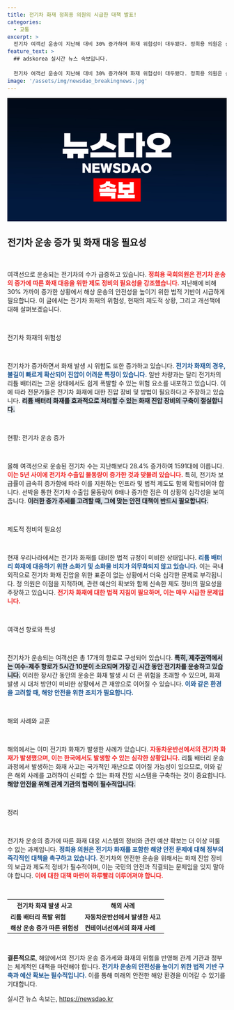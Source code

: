 ```yaml
---
title: 전기차 화재 정희용 의원의 시급한 대책 발표!
categories:
  - 교통
excerpt: >
  전기차 여객선 운송이 지난해 대비 30% 증가하며 화재 위험성이 대두됐다. 정희용 의원은 신속한 제도 정비와 예산 확보의 필요성을 강조하며, 해상에서의 전기차 화재 대응 체계 구축을 촉구했다.
feature_text: >
  ## adskorea 실시간 뉴스 속보입니다.

  전기차 여객선 운송이 지난해 대비 30% 증가하며 화재 위험성이 대두됐다. 정희용 의원은 신속한 제도 정비와 예산 확보의 필요성을 강조하며, 해상에서의 전기차 화재 대응 체계 구축을 촉구했다.
image: '/assets/img/newsdao_breakingnews.jpg'
---
```


<p><img src="/assets/img/newsdao_breakingnews.jpg" alt="adskorea 속보" /></p>

<h2 data-ke-size="size26">전기차 운송 증가 및 화재 대응 필요성</h2>

<p data-ke-size="size16">&nbsp;</p>

<p>여객선으로 운송되는 전기차의 수가 급증하고 있습니다. <b><span style="color: #ee2323;">정희용 국회의원은 전기차 운송의 증가에 따른 화재 대응을 위한 제도 정비의 필요성을 강조했습니다.</span></b> 지난해에 비해 30% 가까이 증가한 상황에서 해상 운송의 안전성을 높이기 위한 법적 기반이 시급하게 필요합니다. 이 글에서는 전기차 화재의 위험성, 현재의 제도적 상황, 그리고 개선책에 대해 살펴보겠습니다.</p>

<p data-ke-size="size16">&nbsp;</p>

<p>전기차 화재의 위험성</p>

<p data-ke-size="size16">&nbsp;</p>

<p>전기차가 증가하면서 화재 발생 시 위험도 또한 증가하고 있습니다. <b><span style="color: #1a5490;">전기차 화재의 경우, 불길이 빠르게 확산되어 진압이 어려운 특징이 있습니다.</span></b> 일반 차량과는 달리 전기차의 리튬 배터리는 고온 상태에서도 쉽게 폭발할 수 있는 위험 요소를 내포하고 있습니다. 이에 따라 전문가들은 전기차 화재에 대한 진압 장비 및 방법이 필요하다고 주장하고 있습니다. <b><span style="background-color: #21538527;">리튬 배터리 화재를 효과적으로 처리할 수 있는 화재 진압 장비의 구축이 절실합니다.</span></b></p>

<p data-ke-size="size16">&nbsp;</p>

<p>현황: 전기차 운송 증가</p>

<p data-ke-size="size16">&nbsp;</p>

<p>올해 여객선으로 운송된 전기차 수는 지난해보다 28.4% 증가하여 1591대에 이릅니다. <b><span style="color: #ee2323;">이는 5년 사이에 전기차 수출입 물동량이 증가한 것과 맞물려 있습니다.</span></b> 특히, 전기차 보급률이 급속히 증가함에 따라 이를 지원하는 인프라 및 법적 제도도 함께 확립되어야 합니다. 선박을 통한 전기차 수출입 물동량이 6배나 증가한 점은 이 상황의 심각성을 보여줍니다. <b><span style="background-color: #21538527;">이러한 증가 추세를 고려할 때, 그에 맞는 안전 대책이 반드시 필요합니다.</span></b></p>

<p data-ke-size="size16">&nbsp;</p>

<p>제도적 정비의 필요성</p>

<p data-ke-size="size16">&nbsp;</p>

<p>현재 우리나라에서는 전기차 화재를 대비한 법적 규정이 미비한 상태입니다. <b><span style="color: #1a5490;">리튬 배터리 화재에 대응하기 위한 소화기 및 소화물 비치가 의무화되지 않고 있습니다.</span></b> 이는 국내외적으로 전기차 화재 진압을 위한 표준이 없는 상황에서 더욱 심각한 문제로 부각됩니다. 정 의원은 이점을 지적하며, 관련 예산의 확보와 함께 신속한 제도 정비의 필요성을 주장하고 있습니다. <b><span style="color: #ee2323;">전기차 화재에 대한 법적 지침이 필요하며, 이는 매우 시급한 문제입니다.</span></b></p>

<p data-ke-size="size16">&nbsp;</p>

<p>여객선 항로와 특성</p>

<p data-ke-size="size16">&nbsp;</p>

<p>전기차가 운송되는 여객선은 총 17개의 항로로 구성되어 있습니다. <b><span style="background-color: #21538527;">특히, 제주권역에서는 여수-제주 항로가 5시간 10분이 소요되며 가장 긴 시간 동안 전기차를 운송하고 있습니다.</span></b> 이러한 장시간 동안의 운송은 화재 발생 시 더 큰 위험을 초래할 수 있으며, 화재 발생 시 대처 방안이 미비한 상황에서 큰 재앙으로 이어질 수 있습니다. <b><span style="color: #1a5490;">이와 같은 환경을 고려할 때, 해양 안전을 위한 조치가 필요합니다.</span></b></p>

<p data-ke-size="size16">&nbsp;</p>

<p>해외 사례와 교훈</p>

<p data-ke-size="size16">&nbsp;</p>

<p>해외에서는 이미 전기차 화재가 발생한 사례가 있습니다. <b><span style="color: #ee2323;">자동차운반선에서의 전기차 화재가 발생했으며, 이는 한국에서도 발생할 수 있는 심각한 상황입니다.</span></b> 리튬 배터리 운송 과정에서 발생하는 화재 사고는 국가적인 재난으로 이어질 가능성이 있으므로, 이와 같은 해외 사례를 고려하여 신뢰할 수 있는 화재 진압 시스템을 구축하는 것이 중요합니다. <b><span style="background-color: #21538527;">해양 안전을 위해 관계 기관의 협력이 필수적입니다.</span></b></p>

<p data-ke-size="size16">&nbsp;</p>

<p>정리</p>

<p data-ke-size="size16">&nbsp;</p>

<p>전기차 운송의 증가에 따른 화재 대응 시스템의 정비와 관련 예산 확보는 더 이상 미룰 수 없는 과제입니다. <b><span style="color: #1a5490;">정희용 의원은 전기차 화재를 포함한 해양 안전 문제에 대해 정부의 즉각적인 대책을 촉구하고 있습니다.</span></b> 전기차의 안전한 운송을 위해서는 화재 진압 장비의 보급과 제도적 정비가 필수적이며, 이는 국민의 안전과 직결되는 문제임을 잊지 말아야 합니다. <b><span style="color: #ee2323;">이에 대한 대책 마련이 하루빨리 이루어져야 합니다.</span></b></p>

<p data-ke-size="size16">&nbsp;</p>

<table>
<tr>
    <th><b>전기차 화재 발생 사고</b></th>
    <th><b>해외 사례</b></th>
</tr>
<tr>
    <td><b>리튬 배터리 폭발 위험</b></td>
    <td><b>자동차운반선에서 발생한 사고</b></td>
</tr>
<tr>
    <td><b>해상 운송 증가 따른 위험성</b></td>
    <td><b>컨테이너선에서의 화재 사례</b></td>
</tr>
</table>

<p data-ke-size="size16">&nbsp;</p>

<p><strong>결론적으로</strong>, 해양에서의 전기차 운송 증가세와 화재의 위험을 반영해 관계 기관과 정부는 체계적인 대책을 마련해야 합니다. <b><span style="color: #1a5490;">전기차 운송의 안전성을 높이기 위한 법적 기반 구축과 예산 확보는 필수적입니다.</span></b> 이를 통해 미래의 안전한 해양 환경을 이어갈 수 있기를 기대합니다.</p>
실시간 뉴스 속보는, <a href="https://newsdao.kr" rel="dofollow">https://newsdao.kr</a>


